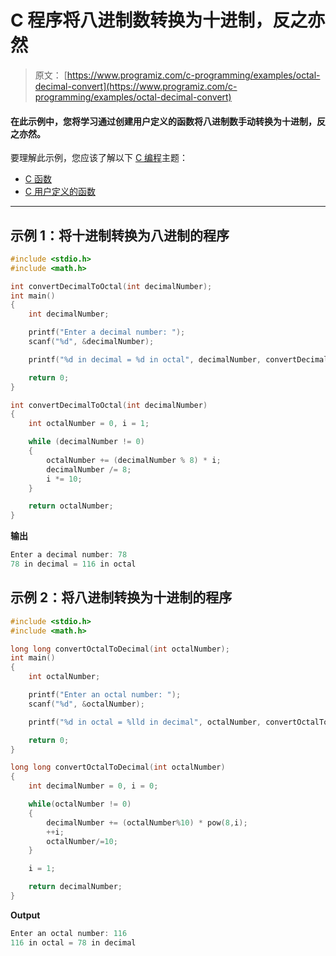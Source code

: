 # C 程序将八进制数转换为十进制，反之亦然

> 原文： [https://www.programiz.com/c-programming/examples/octal-decimal-convert](https://www.programiz.com/c-programming/examples/octal-decimal-convert)

#### 在此示例中，您将学习通过创建用户定义的函数将八进制数手动转换为十进制，反之亦然。

要理解此示例，您应该了解以下 [C 编程](/c-programming "C tutorial")主题：

*   [C 函数](/c-programming/c-functions)
*   [C 用户定义的函数](/c-programming/c-user-defined-functions)

* * *

## 示例 1：将十进制转换为八进制的程序

```c
#include <stdio.h>
#include <math.h>

int convertDecimalToOctal(int decimalNumber);
int main()
{
    int decimalNumber;

    printf("Enter a decimal number: ");
    scanf("%d", &decimalNumber);

    printf("%d in decimal = %d in octal", decimalNumber, convertDecimalToOctal(decimalNumber));

    return 0;
}

int convertDecimalToOctal(int decimalNumber)
{
    int octalNumber = 0, i = 1;

    while (decimalNumber != 0)
    {
        octalNumber += (decimalNumber % 8) * i;
        decimalNumber /= 8;
        i *= 10;
    }

    return octalNumber;
} 
```

**输出**

```c
Enter a decimal number: 78
78 in decimal = 116 in octal
```

## 示例 2：将八进制转换为十进制的程序

```c
#include <stdio.h>
#include <math.h>

long long convertOctalToDecimal(int octalNumber);
int main()
{
    int octalNumber;

    printf("Enter an octal number: ");
    scanf("%d", &octalNumber);

    printf("%d in octal = %lld in decimal", octalNumber, convertOctalToDecimal(octalNumber));

    return 0;
}

long long convertOctalToDecimal(int octalNumber)
{
    int decimalNumber = 0, i = 0;

    while(octalNumber != 0)
    {
        decimalNumber += (octalNumber%10) * pow(8,i);
        ++i;
        octalNumber/=10;
    }

    i = 1;

    return decimalNumber;
} 
```

**Output**

```c
Enter an octal number: 116
116 in octal = 78 in decimal 
```